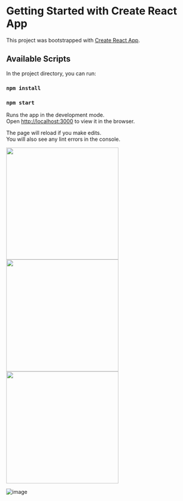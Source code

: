 # Getting Started with Create React App

This project was bootstrapped with [Create React App](https://github.com/facebook/create-react-app).

## Available Scripts

In the project directory, you can run:

### `npm install`

### `npm start`

Runs the app in the development mode.\
Open [http://localhost:3000](http://localhost:3000) to view it in the browser.

The page will reload if you make edits.\
You will also see any lint errors in the console.


<img src="https://user-images.githubusercontent.com/56137428/117280017-18206d00-ae5a-11eb-9faa-bb6e2f5ff597.png" width="300">

<img src="https://user-images.githubusercontent.com/56137428/117280420-7c433100-ae5a-11eb-8bdc-a5660b364038.png" width="300">

<img src="https://user-images.githubusercontent.com/56137428/117280750-d217d900-ae5a-11eb-8fe6-eeac04f38965.png" width="300">




![image](https://user-images.githubusercontent.com/56137428/117281438-8d407200-ae5b-11eb-91a4-92e17d1738a2.png)


